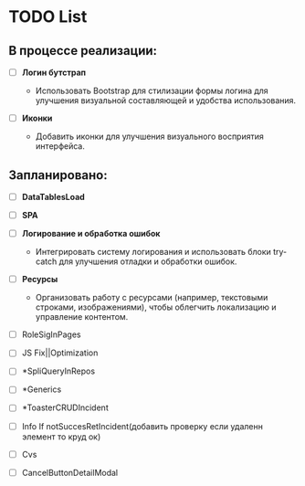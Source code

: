 ﻿# TODO List

## В процессе реализации:


- [ ] **Логин бутстрап**
  - Использовать Bootstrap для стилизации формы логина для улучшения визуальной составляющей и удобства использования.

- [ ] **Иконки**
  - Добавить иконки для улучшения визуального восприятия интерфейса.

## Запланировано:

- [ ] **DataTablesLoad**

- [ ] **SPA**


- [ ] **Логирование и обработка ошибок**
  - Интегрировать систему логирования и использовать блоки try-catch для улучшения отладки и обработки ошибок.

- [ ] **Ресурсы**
  - Организовать работу с ресурсами (например, текстовыми строками, изображениями), чтобы облегчить локализацию и управление контентом.



- [ ] RoleSigInPages
- [ ] JS Fix||Optimization
- [ ] *SpliQueryInRepos
- [ ] *Generics
- [ ] *ToasterCRUDIncident
- [ ] Info If notSuccesRetIncident(добавить проверку если удаленн элемент то круд ок)
- [ ] Cvs
- [ ] CancelButtonDetailModal